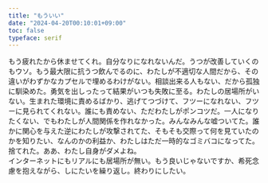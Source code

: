 ```yaml
---
title: "もういい"
date: "2024-04-20T00:10:01+09:00"
toc: false
typeface: serif
---
```

もう疲れたから休ませてくれ。自分なりになれないんだ。うつが改善していくのもウソ。もう最大限に抗うつ飲んでるのに、わたしが不適切な人間だから、その違いがわずかなカプセルで埋めるわけがない。相談出来る人もない、だから孤独に馴染めた。勇気を出しったって結果がいつも失敗に至る。わたしの居場所がいない。生まれた環境に責めるばかり、逃げてつづけて、フツーになれない、フツーに見られてくれない。誰にも責めない、ただわたしがポンコツだ。一人になりたくない、でもわたしが人間関係を作れなかった。みんなみんな嘘ついてた。誰かに関心を与えた逆にわたしが攻撃されてた、そもそも交際って何を見ていたのかを知りたい、なんのかの利益か、わたしはただ一時的なゴミバコになってた。捨てれた。ああ、わたし自身がダメよね。  
インターネットにもリアルにも居場所が無い。もう良いじゃないですか、希死念慮を抱えながら、しにたいを繰り返し。終わりにしたい。

  



